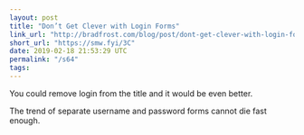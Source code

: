 ```yaml
---
layout: post
title: "Don’t Get Clever with Login Forms"
link_url: "http://bradfrost.com/blog/post/dont-get-clever-with-login-forms/"
short_url: "https://smw.fyi/3C"
date: 2019-02-18 21:53:29 UTC
permalink: "/s64"
tags:
---
```





You could remove login from the title and it would be even better. 

The trend of separate username and password forms cannot die fast enough. 